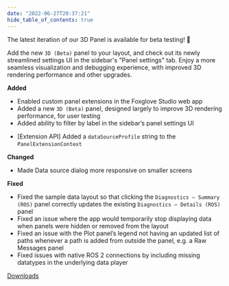 ```yaml
---
date: "2022-06-27T20:37:21"
hide_table_of_contents: true
---
```

The latest iteration of our 3D Panel is available for beta testing! 🥳

Add the new `3D (Beta)` panel to your layout, and check out its newly streamlined settings UI in the sidebar's "Panel settings" tab. Enjoy a more seamless visualization and debugging experience, with improved 3D rendering performance and other upgrades. 

**Added**
- Enabled custom panel extensions in the Foxglove Studio web app
- Added a new `3D (Beta)` panel, designed largely to improve 3D rendering performance, for user testing
- Added ability to filter by label in the sidebar’s panel settings UI 
* [Extension API] Added a `dataSourceProfile` string to the `PanelExtensionContext`

**Changed**
- Made Data source dialog more responsive on smaller screens

**Fixed**
- Fixed the sample data layout so that clicking the `Diagnostics – Summary (ROS)` panel correctly updates the existing `Diagnostics – Details (ROS)` panel 
- Fixed an issue where the app would temporarily stop displaying data when panels were hidden or removed from the layout 
- Fixed an issue with the Plot panel’s legend not having an updated list of paths whenever a path is added from outside the panel, e.g. a Raw Messages panel 
- Fixed issues with native ROS 2 connections by including missing datatypes in the underlying data player 

[Downloads](https://github.com/foxglove/studio/releases/tag/v1.16.0)
